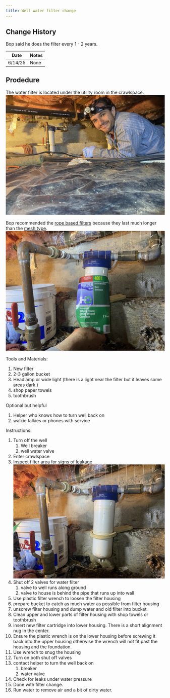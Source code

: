 ```yaml
---
title: Well water filter change
---
```


## Change History

Bop said he does the filter every 1 - 2 years.

|Date|Notes|
|----|-----|
|6/14/25| None|


## Prodedure

The water filter is located under the utility room in the crawlspace.
![filter info][3]

Bop recommended the [rope based filters][1] because they last much longer than the [mesh type][2].
![filter info][5]

Tools and Materials:
1. New filter
2. 2-3 gallon bucket
3. Headlamp or wide light (there is a light near the filter but it leaves some areas dark.)
4. shop paper towels
5. toothbrush

Optional but helpful
1. Helper who knows how to turn well back on
2. walkie talkies or phones with service

Instructions:
1. Turn off the well 
    1. Well breaker
    2. well water valve
2. Enter crawlspace
3. Inspect filter area for signs of leakage 
   ![water filter image][4]
4. Shut off 2 valves for water filter
   1. valve to well runs along ground
   2. valve to house is behind the pipe that runs up into wall
5. Use plastic filter wrench to loosen the filter housing
6. prepare bucket to catch as much water as possible from filter housing
7. unscrew filter housing and dump water and old filter into bucket
8. Clean upper and lower parts of filter housing with shop towels or toothbrush
9.  insert new filter cartridge into lower housing. There is a short alignment nug in the center.
10. Ensure the plastic wrench is on the lower housing before screwing it back into the upper housing
    otherwise the wrench will not fit past the housing and the foundation.
11. Use wrench to snug the housing
12. Turn on both shut off valves
13. contact helper to turn the well back on
    1.  breaker
    2.  water valve
14. Check for leaks under water pressure
15. Done with filter change.
16. Run water to remove air and a bit of dirty water. 




[1]: https://www.homedepot.com/p/GE-Universal-Whole-House-Replacement-Water-Filter-Cartridge-2-Pack-FXWSC/202944738?MERCH=REC-_-fbt_test-_-100034332-_-4-_-n/a-_-n/a-_-n/a-_-n/a-_-n/a
[2]: https://www.homedepot.com/p/GE-Universal-Whole-House-Replacement-Water-Filter-Cartridge-2-Pack-FXUSC/100094268?MERCH=REC-_-fbt_test-_-100034332-_-2-_-n/a-_-n/a-_-n/a-_-n/a-_-n/a
[3]: ./img/water_filter_area.jpg 
[4]: ./img/water_filter_housing.jpg
[5]: ./img/water_wilter_with_filter_info.jpg